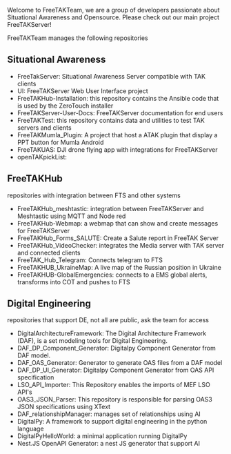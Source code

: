 Welcome to FreeTAKTeam, we are a group of developers passionate about Situational Awareness and Opensource. Please check out our main project FreeTAKServer!

FreeTAKTeam manages the following repositories

## Situational Awareness
- FreeTakServer: Situational Awareness Server compatible with TAK clients
- UI: FreeTAKServer Web User Interface project
- FreeTAKHub-Installation: this repository contains the Ansible code that is used by the ZeroTouch installer
-  FreeTAKServer-User-Docs: FreeTAKServer documentation for end users
-  FreeTAKTest: this repository contains data and utilities to test TAK servers and clients
-  FreeTAKMumla_Plugin: A project that host a ATAK plugin that display a PPT button for Mumla Android
-  FreeTAKUAS: DJI drone flying app with integrations for FreeTAKServer
-  openTAKpickList: 


  ## FreeTAKHub
  repositories with integration between FTS and other systems
  - FreeTAKHub_meshtastic: integration between FreeTAKServer and Meshtastic using MQTT and Node red
  - FreeTAKHub-Webmap: a webmap that can show and create messages for FreeTAKServer
  - FreeTAKHub_Forms_SALUTE: Create a Salute report in FreeTAK Server
  - FreeTAKHub_VideoChecker: integrates the Media server with TAK server and connected clients
  - FreeTAK_Hub_Telegram: Connects telegram to FTS
  - FreeTAKHUB_UkraineMap: A live map of the Russian position in Ukraine
  - FreeTAKHUB-GlobalEmergencies: connects to a EMS global alerts, transforms into COT and pushes to FTS


## Digital Engineering
repositories that support DE, not all are public, ask the team for access
  - DigitalArchitectureFramework: The Digital Architecture Framework (DAF), is a set modeling tools for Digital Engineering.
  - DAF_DP_Component_Generator: Digitalpy Component Generator from DAF model.
  - DAF_OAS_Generator: Generator to generate OAS files from a DAF model
  -  DAF_DP_UI_Generator: Digitalpy Component Generator from OAS API specification
  -  LSO_API_Importer: This Repository enables the imports of MEF LSO API's
  -  OAS3_JSON_Parser: This repository is responsible for parsing OAS3 JSON specifications using XText
  -  DAF_relationshipManager: manages set of relationships using AI 
  -  DigitalPy: A framework to support digital engineering in the python language
  -  DigitalPyHelloWorld: a minimal application running DigitalPy
  -  Nest.JS OpenAPI Generator: a nest JS generator that support AI
